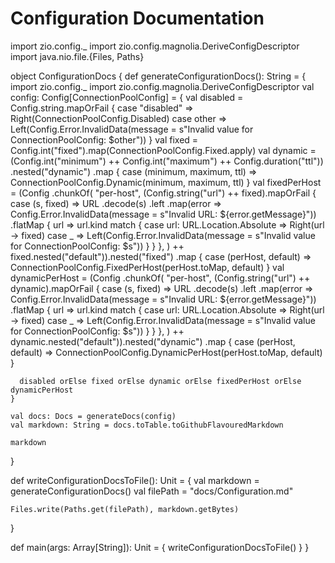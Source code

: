 # Configuration Documentation

import zio.config.\_
import zio.config.magnolia.DeriveConfigDescriptor
import java.nio.file.{Files, Paths}

object ConfigurationDocs {
def generateConfigurationDocs(): String = {
import zio.config._
import zio.config.magnolia.DeriveConfigDescriptor
val config: Config[ConnectionPoolConfig] = {
val disabled = Config.string.mapOrFail {
case "disabled" => Right(ConnectionPoolConfig.Disabled)
case other => Left(Config.Error.InvalidData(message = s"Invalid value for ConnectionPoolConfig: $other"))
}
val fixed = Config.int("fixed").map(ConnectionPoolConfig.Fixed.apply)
val dynamic = (Config.int("minimum") ++ Config.int("maximum") ++ Config.duration("ttl"))
.nested("dynamic")
.map { case (minimum, maximum, ttl) =>
ConnectionPoolConfig.Dynamic(minimum, maximum, ttl)
}
val fixedPerHost = (Config
.chunkOf(
"per-host",
(Config.string("url") ++ fixed).mapOrFail { case (s, fixed) =>
URL
.decode(s)
.left
.map(error => Config.Error.InvalidData(message = s"Invalid URL: ${error.getMessage}"))
.flatMap { url =>
url.kind match {
case url: URL.Location.Absolute => Right(url -> fixed)
case _ => Left(Config.Error.InvalidData(message = s"Invalid value for ConnectionPoolConfig: $s"))
}
}
},
) ++ fixed.nested("default")).nested("fixed")
.map { case (perHost, default) =>
ConnectionPoolConfig.FixedPerHost(perHost.toMap, default)
}
val dynamicPerHost = (Config
.chunkOf(
"per-host",
(Config.string("url") ++ dynamic).mapOrFail { case (s, fixed) =>
URL
.decode(s)
.left
.map(error => Config.Error.InvalidData(message = s"Invalid URL: ${error.getMessage}"))
.flatMap { url =>
url.kind match {
case url: URL.Location.Absolute => Right(url -> fixed)
case \_ => Left(Config.Error.InvalidData(message = s"Invalid value for ConnectionPoolConfig: $s"))
}
}
},
) ++ dynamic.nested("default")).nested("dynamic")
.map { case (perHost, default) =>
ConnectionPoolConfig.DynamicPerHost(perHost.toMap, default)
}

      disabled orElse fixed orElse dynamic orElse fixedPerHost orElse dynamicPerHost
    }

    val docs: Docs = generateDocs(config)
    val markdown: String = docs.toTable.toGithubFlavouredMarkdown

    markdown

}

def writeConfigurationDocsToFile(): Unit = {
val markdown = generateConfigurationDocs()
val filePath = "docs/Configuration.md"

    Files.write(Paths.get(filePath), markdown.getBytes)

}

def main(args: Array[String]): Unit = {
writeConfigurationDocsToFile()
}
}
